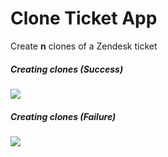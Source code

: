 # Clone Ticket App

Create **n** clones of a Zendesk ticket

##### Creating clones (Success)

![](http://g.recordit.co/5U1Cw95L07.gif)

##### Creating clones (Failure)

![](http://g.recordit.co/wJGZ9GdrwF.gif)